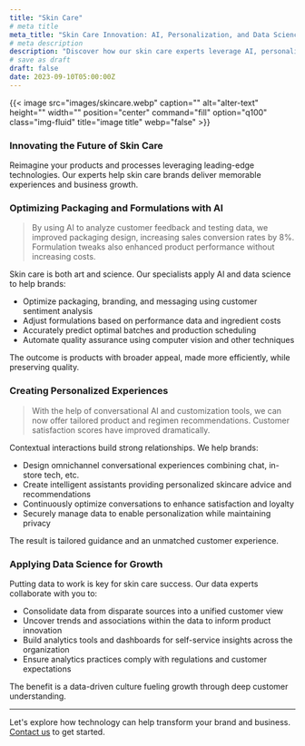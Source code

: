 ```yaml
---
title: "Skin Care"
# meta title
meta_title: "Skin Care Innovation: AI, Personalization, and Data Science Solutions"
# meta description
description: "Discover how our skin care experts leverage AI, personalization, and data science to optimize products, create personalized experiences, and drive growth. Transform your brand with cutting-edge technologies. Contact us to start your journey today."
# save as draft
draft: false
date: 2023-09-10T05:00:00Z
---
```

{{< image src="images/skincare.webp" caption="" alt="alter-text" height="" width="" position="center" command="fill" option="q100" class="img-fluid" title="image title"  webp="false" >}}
### Innovating the Future of Skin Care

Reimagine your products and processes leveraging leading-edge technologies. Our experts help skin care brands deliver memorable experiences and business growth.

### Optimizing Packaging and Formulations with AI

> By using AI to analyze customer feedback and testing data, we improved packaging design, increasing sales conversion rates by 8%. Formulation tweaks also enhanced product performance without increasing costs.

Skin care is both art and science. Our specialists apply AI and data science to help brands:

- Optimize packaging, branding, and messaging using customer sentiment analysis
- Adjust formulations based on performance data and ingredient costs
- Accurately predict optimal batches and production scheduling
- Automate quality assurance using computer vision and other techniques

The outcome is products with broader appeal, made more efficiently, while preserving quality.

### Creating Personalized Experiences

> With the help of conversational AI and customization tools, we can now offer tailored product and regimen recommendations. Customer satisfaction scores have improved dramatically.

Contextual interactions build strong relationships. We help brands:

- Design omnichannel conversational experiences combining chat, in-store tech, etc.
- Create intelligent assistants providing personalized skincare advice and recommendations
- Continuously optimize conversations to enhance satisfaction and loyalty
- Securely manage data to enable personalization while maintaining privacy

The result is tailored guidance and an unmatched customer experience.

### Applying Data Science for Growth

Putting data to work is key for skin care success. Our data experts collaborate with you to:

- Consolidate data from disparate sources into a unified customer view
- Uncover trends and associations within the data to inform product innovation
- Build analytics tools and dashboards for self-service insights across the organization
- Ensure analytics practices comply with regulations and customer expectations

The benefit is a data-driven culture fueling growth through deep customer understanding.

---

Let's explore how technology can help transform your brand and business. [Contact us](/contact) to get started.
